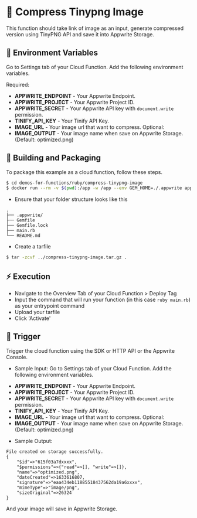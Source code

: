 # 📧  Compress Tinypng Image
This function should take link of image as an input, generate compressed version using TinyPNG API and save it into Appwrite Storage.

## 📝 Environment Variables
Go to Settings tab of your Cloud Function. Add the following environment variables.

Required:
* **APPWRITE_ENDPOINT** - Your Appwrite Endpoint.
* **APPWRITE_PROJECT** - Your Appwrite Project ID.
* **APPWRITE_SECRET** - Your Appwrite API key with `document.write` permission.
* **TINIFY_API_KEY** - Your Tinify API Key.
* **IMAGE_URL** - Your image url that want to compress.
Optional:
* **IMAGE_OUTPUT** - Your image name when save on Appwrite Storage. (Default: optimized.png)

## 🚀 Building and Packaging
To package this example as a cloud function, follow these steps.

```bash
$ cd demos-for-functions/ruby/compress-tinypng-image
$ docker run --rm -v $(pwd):/app -w /app --env GEM_HOME=./.appwrite appwrite/env-ruby-3.0:1.0.0 bundle install
```
* Ensure that your folder structure looks like this
```
.
├── .appwrite/
├── Gemfile
├── Gemfile.lock
├── main.rb
└── README.md
```

* Create a tarfile

```bash
$ tar -zcvf ../compress-tinypng-image.tar.gz .
```

## ⚡ Execution
* Navigate to the Overview Tab of your Cloud Function > Deploy Tag
* Input the command that will run your function (in this case `ruby main.rb`) as your entrypoint command
* Upload your tarfile
* Click 'Activate'

## 🎯 Trigger
Trigger the cloud function using the SDK or HTTP API or the Appwrite Console.

- Sample Input:
Go to Settings tab of your Cloud Function. Add the following environment variables.
* **APPWRITE_ENDPOINT** - Your Appwrite Endpoint.
* **APPWRITE_PROJECT** - Your Appwrite Project ID.
* **APPWRITE_SECRET** - Your Appwrite API key with `document.write` permission.
* **TINIFY_API_KEY** - Your Tinify API Key.
* **IMAGE_URL** - Your image url that want to compress.
Optional:
* **IMAGE_OUTPUT** - Your image name when save on Appwrite Storage. (Default: optimized.png)

- Sample Output:
```
File created on storage successfully.
{
	"$id"=>"615f03a7dxxxx", 
	"$permissions"=>{"read"=>[], "write"=>[]}, 
	"name"=>"optimized.png", 
	"dateCreated"=>1633616807, 
	"signature"=>"eaa434eb11885518437562da19a6xxxx", 
	"mimeType"=>"image/png", 
	"sizeOriginal"=>26324
}
```
And your image will save in Appwrite Storage.